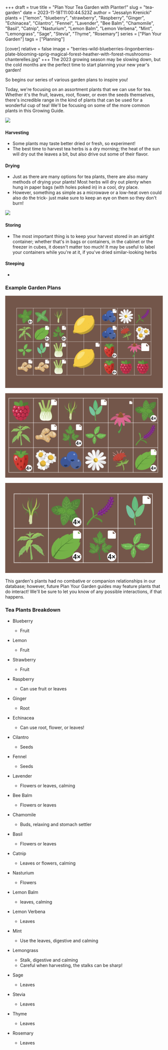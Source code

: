 +++
draft = true
title = "Plan Your Tea Garden with Planter!"
slug = "tea-garden"
date = 2023-11-18T11:00:44.523Z
author = "Jessalyn Krenicki"
plants = ["lemon", "blueberry", "strawberry", "Raspberry", "Ginger", "Echinacea", "Cilantro", "Fennel", "Lavender", "Bee Balm", "Chamomile", "Basil", "Catnip", "Nasturium", "Lemon Balm", "Lemon Verbena", "Mint", "Lemongrass", "Sage", "Stevia", "Thyme", "Rosemary"]
series = ["Plan Your Garden"]
tags = ["Planning"]

[cover]
relative = false
image = "berries-wild-blueberries-lingonberries-plate-blooming-sprig-magical-forest-heather-with-forest-mushrooms-chanterelles.jpg"
+++
The 2023 growing season may be slowing down, but the cold months are the perfect time to start planning your new year's garden!

So begins our series of various garden plans to inspire you! 

Today, we're focusing on an assortment plants that we can use for tea. Whether it's the fruit, leaves, root, flower, or even the seeds themselves, there's incredible range in the kind of plants that can be used for a wonderful cup of tea! We'll be focusing on some of the more common plants in this Growing Guide.

![](tea-herbs-bowls-with-wood-stubs-cup-tea-high-angle-view-dark-textured-background-space-text.jpg)

#### Harvesting

* Some plants may taste better dried or fresh, so experiment!
* The best time to harvest tea herbs is a dry morning; the heat of the sun will dry out the leaves a bit, but also drive out some of their flavor.

#### Drying

* Just as there are many options for tea plants, there are also many methods of drying your plants! Most herbs will dry out plenty when hung in paper bags (with holes poked in) in a cool, dry place. 
* However, something as simple as a microwave or a low-heat oven could also do the trick- just make sure to keep an eye on them so they don't burn!

![](grandmother-makes-tea-with-medicinal-herbs-selective-focus.jpg)

#### Storing

* The most important thing is to keep your harvest stored in an airtight container; whether that's in bags or containers, in the cabinet or the freezer in cubes, it doesn't matter too much! It may be useful to label your containers while you're at it, if you've dried similar-looking herbs

#### Steeping

*

### Example Garden Plans

![](screenshot-2023-11-11-at-7.24.10-pm.png "4x8 variety garden, featuring EVERY plant in this post!")

![](screenshot-2023-11-17-at-2.39.11-pm.png "3x6 garden, a more reserved garden plan.")

![](screenshot-2023-11-17-at-2.41.49-pm.png "2x4 garden, a simple herbal tea garden.")

This garden's plants had no combative or companion relationships in our database; however, future Plan Your Garden guides may feature plants that do interact! We'll be sure to let you know of any possible interactions, if that happens.

### Tea Plants Breakdown

* Blueberry

  * Fruit
* Lemon

  * Fruit
* Strawberry

  * Fruit
* Raspberry

  * Can use fruit or leaves
* Ginger

  * Root
* Echinacea

  * Can use root, flower, or leaves!
* Cilantro

  * Seeds
* Fennel

  * Seeds
* Lavender

  * Flowers or leaves, calming
* Bee Balm

  * Flowers or leaves
* Chamomile

  * Buds, relaxing and stomach settler
* Basil

  * Flowers or leaves
* Catnip

  * Leaves or flowers, calming
* Nasturium

  * Flowers
* Lemon Balm

  * leaves, calming
* Lemon Verbena

  * Leaves
* Mint

  * Use the leaves, digestive and calming
* Lemongrass

  * Stalk, digestive and calming
  * Careful when harvesting, the stalks can be sharp!
* Sage

  * Leaves
* Stevia

  * Leaves
* Thyme

  * Leaves
* Rosemary

  * Leaves